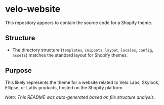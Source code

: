 # velo-website

This repository appears to contain the source code for a Shopify theme.

## Structure

- The directory structure (`templates`, `snippets`, `layout`, `locales`, `config`, `assets`) matches the standard layout for Shopify themes.

## Purpose

This likely represents the theme for a website related to Velo Labs, Skylock, Ellipse, or Lattis products, hosted on the Shopify platform.

*Note: This README was auto-generated based on file structure analysis.* 